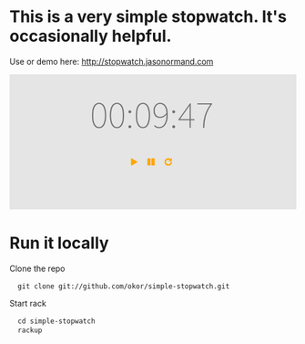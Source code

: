 This is a very simple stopwatch. It's occasionally helpful.
=========================================

Use or demo here: http://stopwatch.jasonormand.com

![Screenshot](http://github.com/okor/simple-stopwatch/raw/master/screenshot.png)


Run it locally
=========

Clone the repo

      git clone git://github.com/okor/simple-stopwatch.git

Start rack

      cd simple-stopwatch
      rackup

